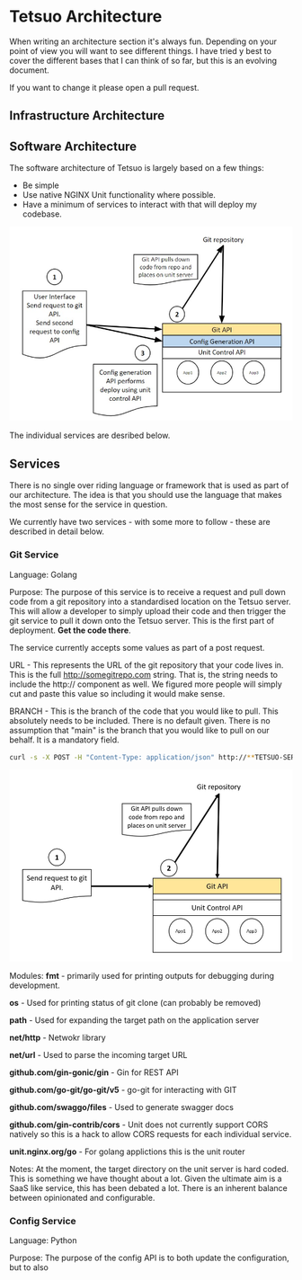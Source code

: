 # Tetsuo Architecture

When writing an architecture section it's always fun. Depending on your point of view you will want to see different things. I have tried y best to cover the different bases that I can think of so far, but this is an evolving document.

If you want to change it please open a pull request.

## Infrastructure Architecture

## Software Architecture

The software architecture of Tetsuo is largely based on a few things:
- Be simple
- Use native NGINX Unit functionality where possible.
- Have a minimum of services to interact with that will deploy my codebase.

![Tetsuo-overview](/images/Tetsuo-overview.jpg)

The individual services are desribed below.

## Services

There is no single over riding language or framework that is used as part of our architecture. The idea is that you should use the language that makes the most sense for the service in question. 

We currently have two services - with some more to follow - these are described in detail below.

### Git Service

Language: Golang

Purpose:
The purpose of this service is to receive a request and pull down code from a git repository into a standardised location on the Tetsuo server. This will allow a developer to simply upload their code and then trigger the git service to pull it down onto the Tetsuo server. This is the first part of deployment. **Get the code there**.

The service currently accepts some values as part of a post request. 

URL - This represents the URL of the git repository that your code lives in. This is the full http://somegitrepo.com string. That is, the string needs to include the http:// component as well. We figured more people will simply cut and paste this value so including it would make sense.

BRANCH - This is the branch of the code that you would like to pull. This absolutely needs to be included. There is no default given. There is no assumption that "main" is the branch that you would like to pull on our behalf. It is a mandatory field.

```Bash
curl -s -X POST -H "Content-Type: application/json" http://**TETSUO-SERVER**/pull -d '{"url":"https://github.com/codecowboydotio/swapi-json-server", "branch":"dev"}'
```
![git_api](/images/tetsuo-1-2.jpg)

Modules:
**fmt** - primarily used for printing outputs for debugging during development.

**os** - Used for printing status of git clone (can probably be removed)

**path** - Used for expanding the target path on the application server

**net/http** - Netwokr library

**net/url** - Used to parse the incoming target URL

**github.com/gin-gonic/gin** - Gin for REST API 

**github.com/go-git/go-git/v5** - go-git for interacting with GIT

**github.com/swaggo/files** - Used to generate swagger docs

**github.com/gin-contrib/cors** - Unit does not currently support CORS natively so this is a hack to allow CORS requests for each individual service.

**unit.nginx.org/go** - For golang applictions this is the unit router

Notes: At the moment, the target directory on the unit server is hard coded. This is something we have thought about a lot. Given the ultimate aim is a SaaS like service, this has been debated a lot. There is an inherent balance between opinionated and configurable. 

### Config Service

Language: Python

Purpose: 
The purpose of the config API is to both update the configuration, but to also 
